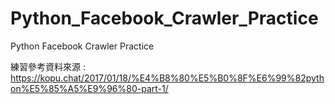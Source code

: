 # Python_Facebook_Crawler_Practice
Python Facebook Crawler Practice

練習參考資料來源 : https://kopu.chat/2017/01/18/%E4%B8%80%E5%B0%8F%E6%99%82python%E5%85%A5%E9%96%80-part-1/
